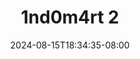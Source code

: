 --- 
title: "1nd0m4rt 2"
description: "streaming bokep 1nd0m4rt 2 twitter   new"
date: 2024-08-15T18:34:35-08:00
file_code: "dr2apjo9q4gn"
draft: false
cover: "fv1e3q970coklb59.jpg"
tags: ["indo", "bokep-indo", "bokep-viral", "bokep-ig"]
length: 446
fld_id: "1391164"
foldername: ".HijabKasir18Video"
categories: [".HijabKasir18Video"]
views: 20
---